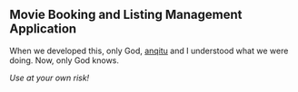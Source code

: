 ## Movie Booking and Listing Management Application

When we developed this, only God, [anqitu](https://github.com/anqitu) and I understood what we were doing. Now, only God knows.

*Use at your own risk!*
